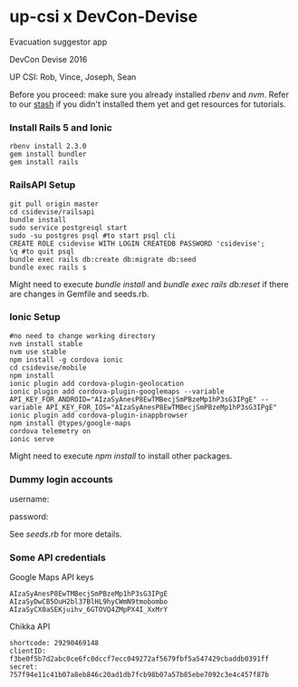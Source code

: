 # up-csi x DevCon-Devise
Evacuation suggestor app

DevCon Devise 2016

UP CSI: Rob, Vince, Joseph, Sean

Before you proceed: make sure you already installed *rbenv* and *nvm*. Refer to our [stash](https://gitlab.com/up-csi/dev-resources/blob/master/learn_ruby_on_rails.md) if you didn't installed them yet and get resources for tutorials.

### Install Rails 5 and Ionic
```
rbenv install 2.3.0
gem install bundler
gem install rails
```

### RailsAPI Setup
```
git pull origin master
cd csidevise/railsapi
bundle install
sudo service postgresql start
sudo -su postgres psql #to start psql cli
CREATE ROLE csidevise WITH LOGIN CREATEDB PASSWORD 'csidevise';
\q #to quit psql
bundle exec rails db:create db:migrate db:seed
bundle exec rails s
```

Might need to execute *bundle install* and *bundle exec rails db:reset* if there are changes in Gemfile and seeds.rb.

### Ionic Setup
```
#no need to change working directory
nvm install stable
nvm use stable
npm install -g cordova ionic
cd csidevise/mobile
npm install
ionic plugin add cordova-plugin-geolocation
ionic plugin add cordova-plugin-googlemaps --variable API_KEY_FOR_ANDROID="AIzaSyAnesP8EwTMBecjSmPBzeMp1hP3sG3IPgE" --variable API_KEY_FOR_IOS="AIzaSyAnesP8EwTMBecjSmPBzeMp1hP3sG3IPgE"
ionic plugin add cordova-plugin-inappbrowser
npm install @types/google-maps
cordova telemetry on
ionic serve
```

Might need to execute *npm install* to install other packages.

### Dummy login accounts
username:

password:

See *seeds.rb* for more details.

### Some API credentials
Google Maps API keys
```
AIzaSyAnesP8EwTMBecjSmPBzeMp1hP3sG3IPgE
AIzaSyDwCB5OuH2bl37BlHL9hyCWmN9tmobombo
AIzaSyCX0aSEKjuihv_6GTOVQ4ZMpPX4I_XxMrY
```
Chikka API
```
shortcode: 29290469148
clientID: f3be0f5b7d2abc0ce6fc0dccf7ecc049272af5679fbf5a547429cbaddb0391ff
secret: 757f94e11c41b07a8eb846c20ad1db7fcb98b07a57b85ebe7092c3e4c457f87b
```
